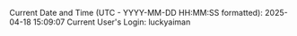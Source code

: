 Current Date and Time (UTC - YYYY-MM-DD HH:MM:SS formatted): 2025-04-18 15:09:07
Current User's Login: luckyaiman
